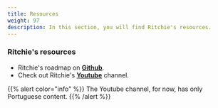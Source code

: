 ```yaml
---
title: Resources
weight: 97
description: In this section, you will find Ritchie's resources.
---
```


### **Ritchie's resources**

- Ritchie's roadmap on [**Github**](https://github.com/ZupIT/ritchie-cli/issues).
- Check out Ritchie's [**Youtube**](https://www.youtube.com/watch?v=GHrW68Nj358&list=PLkX9oUrQ1ev72KUhsB5gi80Y5Jb-DCV_F&index=1) channel.

{{% alert color="info" %}} The Youtube channel, for now, has only Portuguese content.
{{% /alert %}}

